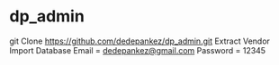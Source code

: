 # dp_admin
git Clone https://github.com/dedepankez/dp_admin.git
Extract Vendor
Import Database
Email = dedepankez@gmail.com
Password = 12345
